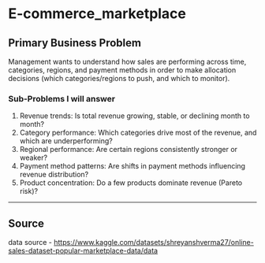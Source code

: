 # E-commerce_marketplace

## Primary Business Problem
Management wants to understand how sales are performing across time, categories, regions, and payment methods in order to make allocation decisions (which categories/regions to push, and which to monitor).

### Sub-Problems I will answer
1. Revenue trends: Is total revenue growing, stable, or declining month to month?
2. Category performance: Which categories drive most of the revenue, and which are underperforming?
3. Regional performance: Are certain regions consistently stronger or weaker?
4. Payment method patterns: Are shifts in payment methods influencing revenue distribution?
5. Product concentration: Do a few products dominate revenue (Pareto risk)?

---

## Source
data source - https://www.kaggle.com/datasets/shreyanshverma27/online-sales-dataset-popular-marketplace-data/data
